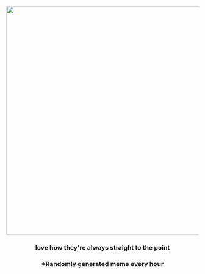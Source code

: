 <p align="center">
        <img src="https://i.redd.it/64oxtprrzq0a1.jpg" width="600" height="600">
        </p>
        <h3 align="center">love how they're always straight to the point</h3>
        <h3 align="center">*Randomly generated meme every hour</h3>
    